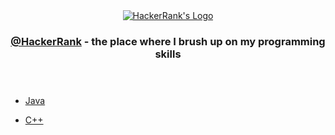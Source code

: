 <!DOCTYPE html>
<html lang="en">

<head>
    <meta charset="UTF-8">
    <meta http-equiv="X-UA-Compatible" content="IE=edge">
    <meta name="viewport" content="width=device-width, initial-scale=1.0">
</head>

<body>
    <header>
        <section class="header">
            <article class="header__logo">
                <a href="https://www.hackerrank.com/" class="header__link" target="_blank">
                    <img src="https://camo.githubusercontent.com/49e713e1463692beaff7b552eb60511454485659f6131286eeab9db84e91840a/68747470733a2f2f69302e77702e636f6d2f6772616473696e67616d65732e636f6d2f77702d636f6e74656e742f75706c6f6164732f323031362f30352f3835363737315f3636383232343035333139373834315f313934333639393030395f6f2e706e67"
                        alt="HackerRank's Logo" class="header__img">
                </a>
            </article>
            <article class="header__title">
                <h1 class="header__about" align="center">
                    <a href="https://www.hackerrank.com/" class="header__link"
                        target="_blank">@HackerRank</a> - the place where I brush up on my programming skills
                </h1>
            </article>
        </section>
    </header>
    <main>
	<section class="techs">
	    <article class="techs__java">
		<ul class="techs__list">
		    <li class="techs__item">
                        <a href="https://github.com/todorkrastev/hacker-rank/tree/main/java"
                            class="techs__link" target="_blank">
                            Java
                        </a>
                    </li>
		</ul>
	    </article>
 	    <article class="techs__cpp">
		<ul class="techs__list">
		    <li class="techs__item">
                        <a href="https://github.com/todorkrastev/hacker-rank/tree/main/cpp"
                            class="techs__link" target="_blank">
                            C++
                        </a>
                    </li>
		</ul>
	    </article>
	</section>
    </main>
</body>

</html>
